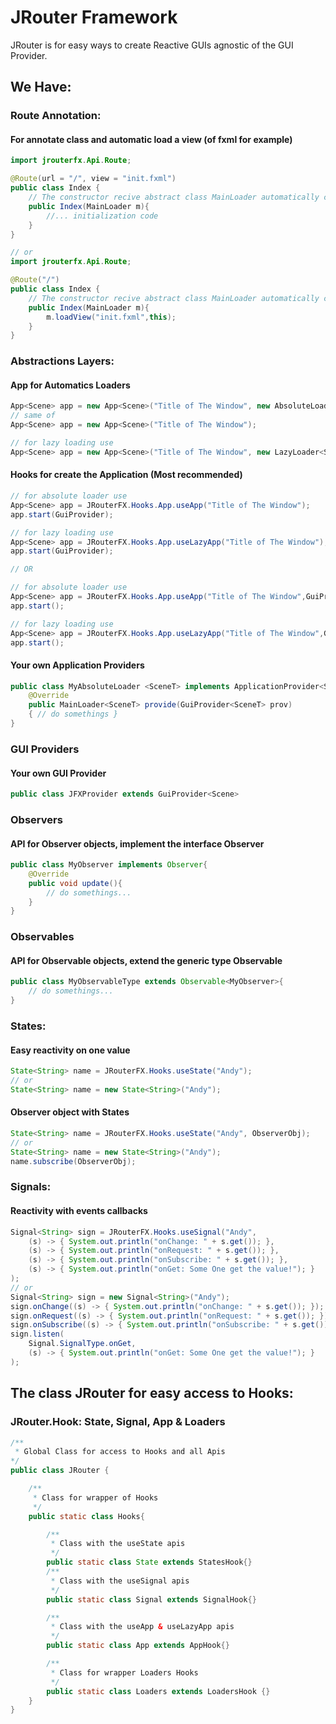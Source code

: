 # JRouter Framework

JRouter is for easy ways to create Reactive GUIs agnostic of the GUI Provider.

## We Have:
### Route Annotation: 
#### For annotate class and automatic load a view (of fxml for example)
```java
import jrouterfx.Api.Route;

@Route(url = "/", view = "init.fxml")
public class Index {
    // The constructor recive abstract class MainLoader automatically called
    public Index(MainLoader m){
        //... initialization code
    }
}

// or
import jrouterfx.Api.Route;

@Route("/")
public class Index {
    // The constructor recive abstract class MainLoader automatically called
    public Index(MainLoader m){
        m.loadView("init.fxml",this);
    }
}
```

### Abstractions Layers: 
#### App for Automatics Loaders
```java
App<Scene> app = new App<Scene>("Title of The Window", new AbsoluteLoader<Scene>());
// same of
App<Scene> app = new App<Scene>("Title of The Window");

// for lazy loading use
App<Scene> app = new App<Scene>("Title of The Window", new LazyLoader<Scene>());
```

#### Hooks for create the Application (Most recommended)
```java
// for absolute loader use
App<Scene> app = JRouterFX.Hooks.App.useApp("Title of The Window");
app.start(GuiProvider);

// for lazy loading use
App<Scene> app = JRouterFX.Hooks.App.useLazyApp("Title of The Window");
app.start(GuiProvider);

// OR

// for absolute loader use
App<Scene> app = JRouterFX.Hooks.App.useApp("Title of The Window",GuiProvider);
app.start();

// for lazy loading use
App<Scene> app = JRouterFX.Hooks.App.useLazyApp("Title of The Window",GuiProvider);
app.start();
```

#### Your own Application Providers
```java
public class MyAbsoluteLoader <SceneT> implements ApplicationProvider<SceneT>{
    @Override
    public MainLoader<SceneT> provide(GuiProvider<SceneT> prov) 
    { // do somethings }
}
```

### GUI Providers
#### Your own GUI Provider
```java
public class JFXProvider extends GuiProvider<Scene>
```

### Observers
#### API for Observer objects, implement the interface Observer
```java
public class MyObserver implements Observer{
    @Override
    public void update(){
        // do somethings...
    }
}
```

### Observables
#### API for Observable objects, extend the generic type Observable
```java
public class MyObservableType extends Observable<MyObserver>{
    // do somethings...
}
```

### States: 
#### Easy reactivity on one value
```java
State<String> name = JRouterFX.Hooks.useState("Andy");
// or
State<String> name = new State<String>("Andy");
```

#### Observer object with States
```java
State<String> name = JRouterFX.Hooks.useState("Andy", ObserverObj);
// or
State<String> name = new State<String>("Andy");
name.subscribe(ObserverObj);
```

### Signals: 
#### Reactivity with events callbacks
```java
Signal<String> sign = JRouterFX.Hooks.useSignal("Andy",
    (s) -> { System.out.println("onChange: " + s.get()); },
    (s) -> { System.out.println("onRequest: " + s.get()); },
    (s) -> { System.out.println("onSubscribe: " + s.get()); },
    (s) -> { System.out.println("onGet: Some One get the value!"); }
);
// or
Signal<String> sign = new Signal<String>("Andy");
sign.onChange((s) -> { System.out.println("onChange: " + s.get()); });
sign.onRequest((s) -> { System.out.println("onRequest: " + s.get()); });
sign.onSubscribe((s) -> { System.out.println("onSubscribe: " + s.get()); });
sign.listen(
    Signal.SignalType.onGet, 
    (s) -> { System.out.println("onGet: Some One get the value!"); }
);
```

## The class JRouter for easy access to Hooks:
### JRouter.Hook: State, Signal, App & Loaders 

```java
/**
 * Global Class for access to Hooks and all Apis
*/
public class JRouter {

    /**
     * Class for wrapper of Hooks
     */
    public static class Hooks{

        /**
         * Class with the useState apis
         */
        public static class State extends StatesHook{}
        /**
         * Class with the useSignal apis
         */
        public static class Signal extends SignalHook{}

        /**
         * Class with the useApp & useLazyApp apis
         */
        public static class App extends AppHook{}

        /**
         * Class for wrapper Loaders Hooks
         */
        public static class Loaders extends LoadersHook {} 
    }
}
```
